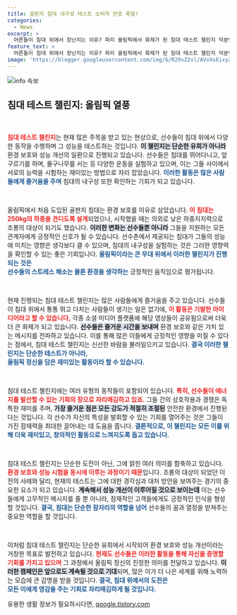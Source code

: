 ```yaml
---
title: 골판지 침대 내구성 테스트 소비자 반응 폭발!
categories:
  - News
excerpt: >
  어른들이 침대 위에서 장난치는 이유? 파리 올림픽에서 화제가 된 침대 테스트 챌린지 덕분입니다! 골판지 침대의 하중 시험과 선수들의 응답을 둘러싼 흥미로운 이야기들을 확인하세요. 정말 무너질까?
feature_text: >
  어른들이 침대 위에서 장난치는 이유? 파리 올림픽에서 화제가 된 침대 테스트 챌린지 덕분입니다! 골판지 침대의 하중 시험과 선수들의 응답을 둘러싼 흥미로운 이야기들을 확인하세요. 정말 무너질까?
image: 'https://blogger.googleusercontent.com/img/b/R29vZ2xl/AVvXsEixyZcFfHzMRdzZMjFBmAUKJYCLCGyLL1o632UiGVXcaFdKo_bkvkuCioo0uUKlGfBVcT3P84aROyZIXSBEx3Aw5nCQ3pTgDom1WDC4m8eifvWiAmWEEVb4x6G_l8C0QH225ldMjyaFvpxGEBGNO37VmDTDMHGhJPq73UglMfDca1-0aw/s1600/blogspot.png'
---
```


<p><img src="https://blogger.googleusercontent.com/img/b/R29vZ2xl/AVvXsEixyZcFfHzMRdzZMjFBmAUKJYCLCGyLL1o632UiGVXcaFdKo_bkvkuCioo0uUKlGfBVcT3P84aROyZIXSBEx3Aw5nCQ3pTgDom1WDC4m8eifvWiAmWEEVb4x6G_l8C0QH225ldMjyaFvpxGEBGNO37VmDTDMHGhJPq73UglMfDca1-0aw/s1600/blogspot.png" alt="info 속보" /></p>

<h2 data-ke-size="size26">침대 테스트 챌린지: 올림픽 열풍</h2>

<p data-ke-size="size16">&nbsp;</p>

<p><b><span style="color: #ee2323;">침대 테스트 챌린지</span></b>는 현재 많은 주목을 받고 있는 현상으로, 선수들이 침대 위에서 다양한 동작을 수행하며 그 성능을 테스트하는 것입니다. <b><span style="background-color: #21538527;">이 챌린지는 단순한 유희가 아니라</span></b> 환경 보호와 성능 개선의 일환으로 진행되고 있습니다. 선수들은 침대를 뛰어다니고, 앞구르기를 하며, 물구나무를 서는 등 다양한 운동을 실험하고 있으며, 이는 그들 사이에서 서로의 능력을 시험하는 재미있는 방법으로 자리 잡았습니다. <b><span style="color: #1a5490;">이러한 활동은 많은 사람들에게 즐거움을 주며</span></b> 침대의 내구성 또한 확인하는 기회가 되고 있습니다.</p>

<p data-ke-size="size16">&nbsp;</p>

<p>올림픽에서 처음 도입된 골판지 침대는 환경 보호를 이유로 삼았습니다. <b><span style="color: #ee2323;">이 침대는 250kg의 하중을 견디도록 설계</span></b>되었으나, 시작했을 때는 의외로 낮은 하중지지력으로 조롱의 대상이 되기도 했습니다. <b><span style="background-color: #21538527;">이러한 변화는 선수들뿐 아니라</span></b> 그들을 지원하는 모든 관계자에게 긍정적인 신호가 될 수 있습니다. 선수촌에서 제공되는 침대가 그들의 성능에 미치는 영향은 생각보다 클 수 있으며, 침대의 내구성을 실험하는 것은 그러한 영향력을 확인할 수 있는 좋은 기회입니다. <b><span style="color: #1a5490;">올림픽이라는 큰 무대 위에서 이러한 챌린지가 진행되는 것은 <br>선수들의 스트레스 해소는 물론 환경을 생각하는</span></b> 긍정적인 움직임으로 평가됩니다.</p>

<p data-ke-size="size16">&nbsp;</p>

<p>현재 진행되는 침대 테스트 챌린지는 많은 사람들에게 즐거움을 주고 있습니다. 선수들이 침대 위에서 통통 뛰고 다치는 사람들이 생기는 일은 없기에, <b><span style="color: #ee2323;">이 활동은 기발한 아이디어라고 할 수 있습니다,</span></b> 각종 소셜 미디어 플랫폼에 해당 영상들이 공유됨으로써 더욱 더 큰 화제가 되고 있습니다. <b><span style="background-color: #21538527;">선수들은 즐거운 시간을 보내며</span></b> 환경 보호와 같은 가치 있는 메시지를 전파하고 있습니다. 이를 통해 많은 이들에게 긍정적인 영향을 미칠 수 있다는 점에서, 침대 테스트 챌린지는 신선한 바람을 불러일으키고 있습니다. <b><span style="color: #1a5490;">결국 이러한 챌린지는 단순한 테스트가 아니라, <br>올림픽 정신을 담은 재미있는 활동이라 할 수 있습니다.</span></b></p>

<p data-ke-size="size16">&nbsp;</p>

<p>침대 테스트 챌린지에는 여러 유형의 동작들이 포함되어 있습니다. <b><span style="color: #ee2323;">특히, 선수들이 에너지를 발산할 수 있는 기회의 장으로 자리매김하고 있죠.</span></b> 그들 간의 상호작용과 경쟁은 독특한 재미를 주며, <b><span style="background-color: #21538527;">가장 즐거운 점은 모든 강도가 적절히 조절된</span></b> 안전한 환경에서 진행된다는 것입니다. 각 선수가 자신의 특성을 발휘할 수 있는 기회를 열어주는 것은 그들이 가진 잠재력을 최대한 끌어내는 데 도움을 줍니다. <b><span style="color: #1a5490;">결론적으로, 이 챌린지는 모든 이를 위해 더욱 재미있고, 창의적인 활동으로 느껴지도록 돕고 있습니다.</span></b></p>

<p data-ke-size="size16">&nbsp;</p>

<p>침대 테스트 챌린지는 단순한 도전이 아닌, 그에 얽힌 여러 의미를 함축하고 있습니다. <b><span style="color: #ee2323;">환경 보호와 성능 시험을 동시에 이루는 과정이기 때문</span></b>입니다. 조롱의 대상이 되었던 이전의 사례와 달리, 현재의 테스트는 그에 대한 경각심과 대처 방안을 보여주는 경기의 중요한 요소가 되고 있습니다. <b><span style="background-color: #21538527;">계속해서 성능 개선이 이루어질 것으로 보이는데</span></b> 이는 선수들에게 고무적인 메시지를 줄 뿐 아니라, 잠재적인 고객들에게도 긍정적인 인식을 형성할 것입니다. <b><span style="color: #1a5490;">결국, 침대는 단순한 잠자리의 역할을 넘어</span></b> 선수들의 꿈과 열정을 받쳐주는 중요한 역할을 할 것입니다.</p>

<p data-ke-size="size16">&nbsp;</p>

<p>이처럼 침대 테스트 챌린지는 단순한 유희에서 시작되어 환경 보호와 성능 개선이라는 거창한 목표로 발전하고 있습니다. <b><span style="color: #ee2323;">현재도 선수들은 이러한 활동을 통해 자신을 증명할 기회를 가지고 있으며</span></b> 그 과정에서 올림픽 정신의 진정한 의미를 전달하고 있습니다. <b><span style="background-color: #21538527;">이러한 캠페인은 앞으로도 계속될 것으로 기대</span></b>되며, 많은 이가 더 나은 세계를 위해 노력하는 모습에 큰 감명을 받을 것입니다. <b><span style="color: #1a5490;">결국, 침대 위에서의 도전은 <br>모든 이에게 영감을 주는 기회로 자리매김하게 될 것입니다.</span></b></p>
유용한 생활 정보가 필요하시다면, <a href="https://qoogle.tistory.com" rel="dofollow">qoogle.tistory.com</a>


